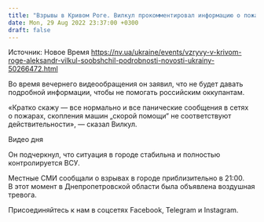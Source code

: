 ```yaml
---
title: "Взрывы в Кривом Роге. Вилкул прокомментировал информацию о пожарах и скоплениях машин «скорой помощи»"
date: Mon, 29 Aug 2022 23:37:00 +0300
draft: false
---
```

Источник: Новое Время https://nv.ua/ukraine/events/vzryvy-v-krivom-roge-aleksandr-vilkul-soobshchil-podrobnosti-novosti-ukrainy-50266472.html


Во время вечернего видеообращения он заявил, что не будет давать подробной информации, чтобы не помогать российским оккупантам.

«Кратко скажу — все нормально и все панические сообщения в сетях о пожарах, скопления машин „скорой помощи“ не соответствуют действительности», — сказал Вилкул.

 Видео дня   

Он подчеркнул, что ситуация в городе стабильна и полностью контролируется ВСУ.

Местные СМИ сообщали о взрывах в городе приблизительно в 21:00. В этот момент в Днепропетровской области была объявлена воздушная тревога.

Присоединяйтесь к нам в соцсетях Facebook, Telegram и Instagram.
